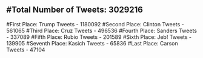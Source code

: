 #Total Number of Tweets: 3029216 
---
#First Place: Trump Tweets - 1180092
#Second Place: Clinton Tweets - 561065
#Third Place: Cruz Tweets - 496536
#Fourth Place: Sanders Tweets - 337089
#Fifth Place: Rubio Tweets - 201589
#Sixth Place: Jeb! Tweets - 139905
#Seventh Place: Kasich Tweets - 65836
#Last Place: Carson Tweets - 47104
